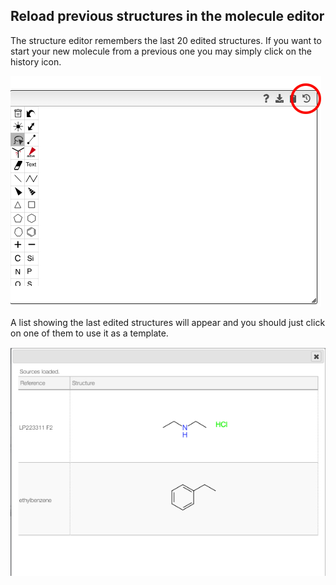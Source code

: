## Reload previous structures in the molecule editor

The structure editor remembers the last 20 edited structures. If you want to start your new molecule from a previous one you may simply click on the history icon.

<img src="click.png">

A list showing the last edited structures will appear and you should just click on one of them to use it as a template.

<img src="list.png">
